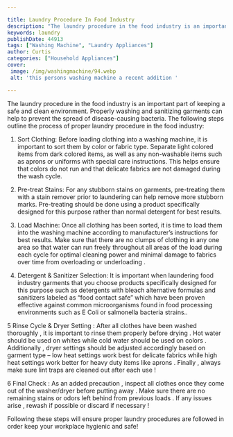 ```yaml
---

title: Laundry Procedure In Food Industry
description: "The laundry procedure in the food industry is an important part of keeping a safe and clean environment. Properly washing and sani...see more"
keywords: laundry
publishDate: 44913
tags: ["Washing Machine", "Laundry Appliances"]
author: Curtis
categories: ["Household Appliances"]
cover: 
 image: /img/washingmachine/94.webp
 alt: 'this persons washing machine a recent addition '

---
```


The laundry procedure in the food industry is an important part of keeping a safe and clean environment. Properly washing and sanitizing garments can help to prevent the spread of disease-causing bacteria. The following steps outline the process of proper laundry procedure in the food industry:

1. Sort Clothing: Before loading clothing into a washing machine, it is important to sort them by color or fabric type. Separate light colored items from dark colored items, as well as any non-washable items such as aprons or uniforms with special care instructions. This helps ensure that colors do not run and that delicate fabrics are not damaged during the wash cycle. 

2. Pre-treat Stains: For any stubborn stains on garments, pre-treating them with a stain remover prior to laundering can help remove more stubborn marks. Pre-treating should be done using a product specifically designed for this purpose rather than normal detergent for best results. 

3. Load Machine: Once all clothing has been sorted, it is time to load them into the washing machine according to manufacturer’s instructions for best results. Make sure that there are no clumps of clothing in any one area so that water can run freely throughout all areas of the load during each cycle for optimal cleaning power and minimal damage to fabrics over time from overloading or underloading . 

4. Detergent & Sanitizer Selection: It is important when laundering food industry garments that you choose products specifically designed for this purpose such as detergents with bleach alternative formulas and sanitizers labeled as “food contact safe” which have been proven effective against common microorganisms found in food processing environments such as E Coli or salmonella bacteria strains.. 

5 Rinse Cycle & Dryer Setting : After all clothes have been washed thoroughly , it is important to rinse them properly before drying . Hot water should be used on whites while cold water should be used on colors . Additionally , dryer settings should be adjusted accordingly based on garment type – low heat settings work best for delicate fabrics while high heat settings work better for heavy duty items like aprons . Finally , always make sure lint traps are cleaned out after each use ! 

6 Final Check : As an added precaution , inspect all clothes once they come out of the washer/dryer before putting away . Make sure there are no remaining stains or odors left behind from previous loads . If any issues arise , rewash if possible or discard if necessary ! 

 Following these steps will ensure proper laundry procedures are followed in order keep your workplace hygienic and safe!
